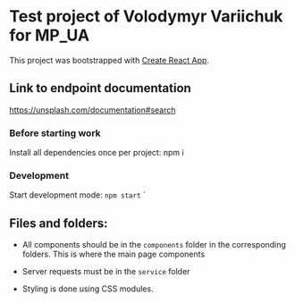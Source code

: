 # Test project of Volodymyr Variichuk for MP_UA

This project was bootstrapped with [Create React App](https://github.com/facebook/create-react-app).

## Link to endpoint documentation

https://unsplash.com/documentation#search

### Before starting work

Install all dependencies once per project: npm i

### Development

Start development mode: `npm start` `

## Files and folders:

-   All components should be in the `components` folder in the corresponding folders. This is where the main page
    components

-   Server requests must be in the `service` folder

-   Styling is done using CSS modules.
